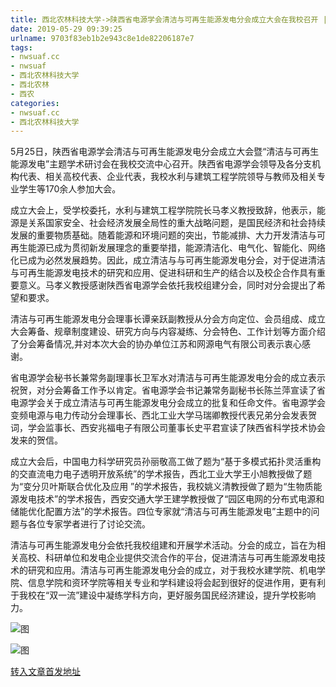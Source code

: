 ```yaml
---
title: 西北农林科技大学->陕西省电源学会清洁与可再生能源发电分会成立大会在我校召开 | nwsuaf.cc
date: 2019-05-29 09:39:25
urlname: 9703f83eb1b2e943c8e1de82206187e7
tags: 
- nwsuaf.cc
- nwsuaf
- 西北农林科技大学
- 西北农林
- 西农
categories:
- nwsuaf.cc
- 西北农林科技大学
---
```



5月25日，陕西省电源学会清洁与可再生能源发电分会成立大会暨“清洁与可再生能源发电”主题学术研讨会在我校交流中心召开。陕西省电源学会领导及各分支机构代表、相关高校代表、企业代表，我校水利与建筑工程学院领导与教师及相关专业学生等170余人参加大会。

成立大会上，受学校委托，水利与建筑工程学院院长马孝义教授致辞，他表示，能源是关系国家安全、社会经济发展全局性的重大战略问题，是国民经济和社会持续发展的重要物质基础。随着能源和环境问题的突出，节能减排、大力开发清洁与可再生能源已成为贯彻新发展理念的重要举措，能源清洁化、电气化、智能化、网络化已成为必然发展趋势。因此，成立清洁与与可再生能源发电分会，对于促进清洁与可再生能源发电技术的研究和应用、促进科研和生产的结合以及校企合作具有重要意义。马孝义教授感谢陕西省电源学会依托我校组建分会，同时对分会提出了希望和要求。

清洁与可再生能源发电分会理事长谭亲跃副教授从分会方向定位、会员组成、成立大会筹备、规章制度建设、研究方向与内容凝练、分会特色、工作计划等方面介绍了分会筹备情况,并对本次大会的协办单位江苏和网源电气有限公司表示衷心感谢。

省电源学会秘书长兼常务副理事长卫军水对清洁与可再生能源发电分会的成立表示祝贺，对分会筹备工作予以肯定。省电源学会书记兼常务副秘书长陈兰萍宣读了省电源学会关于成立清洁与可再生能源发电分会成立的批复和任命文件。省电源学会变频电源与电力传动分会理事长、西北工业大学马瑞卿教授代表兄弟分会发表贺词，学会监事长、西安兆福电子有限公司董事长史平君宣读了陕西省科学技术协会发来的贺信。

成立大会后，中国电力科学研究员孙丽敬高工做了题为“基于多模式拓扑灵活重构的交直流电力电子透明开放系统”的学术报告，西北工业大学王小旭教授做了题为“变分贝叶斯联合优化及应用 ”的学术报告，我校姚义清教授做了题为“生物质能源发电技术”的学术报告，西安交通大学王建学教授做了“园区电网的分布式电源和储能优化配置方法”的学术报告。四位专家就“清洁与可再生能源发电”主题中的问题与各位专家学者进行了讨论交流。

清洁与可再生能源发电分会依托我校组建和开展学术活动。分会的成立，旨在为相关高校、科研单位和发电企业提供交流合作的平台，促进清洁与可再生能源发电技术的研究和应用。清洁与可再生能源发电分会的成立，对于我校水建学院、机电学院、信息学院和资环学院等相关专业和学科建设将会起到很好的促进作用，更有利于我校在“双一流”建设中凝练学科方向，更好服务国民经济建设，提升学校影响力。



![图](https://news.nwsuaf.edu.cn/images/content/2019-05/20190527143709234517.jpg)

![图](https://news.nwsuaf.edu.cn/images/content/2019-05/20190527143655463443.jpg)

[转入文章首发地址](https://news.nwsuaf.edu.cn/xnxw/89851.htm)